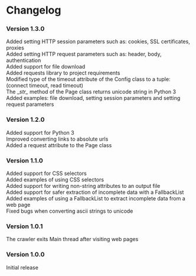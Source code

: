 # Changelog

### Version 1.3.0
Added setting HTTP session parameters such as: cookies, SSL certificates, proxies  
Added setting HTTP request parameters such as: header, body, authentication  
Added support for file download  
Added requests library to project requirements  
Modified type of the timeout attribute of the Config class to a tuple: (connect timeout, read timeout)  
The \__str\__ method of the Page class returns unicode string in Python 3  
Added examples: file download, setting session parameters and setting request parameters  

### Version 1.2.0
Added support for Python 3  
Improved converting links to absolute urls  
Added a request attribute to the Page class  

### Version 1.1.0
Added support for CSS selectors  
Added examples of using CSS selectors  
Added support for writing non-string attributes to an output file  
Added support for safer extraction of incomplete data with a FallbackList  
Added examples of using a FallbackList to extract incomplete data from a web page  
Fixed bugs when converting ascii strings to unicode  

### Version 1.0.1
The crawler exits Main thread after visiting web pages

### Version 1.0.0
Initial release
